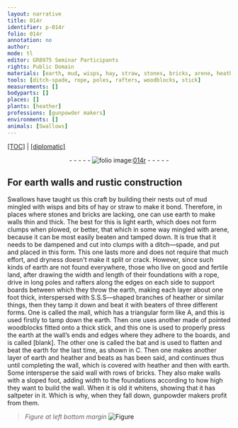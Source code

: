 ```yaml
---
layout: narrative
title: 014r
identifier: p-014r
folio: 014r
annotation: no
author:
mode: tl
editor: GR8975 Seminar Participants
rights: Public Domain
materials: [earth, mud, wisps, hay, straw, stones, bricks, arene, heather, saltpeter]
tools: [ditch-spade, rope, poles, rafters, woodblocks, stick]
measurements: []
bodyparts: []
places: []
plants: [heather]
professions: [gunpowder makers]
environments: []
animals: [Swallows]
---
```


<p><a href="{{ site.baseurl }}/translation/">[TOC]</a> | <a href="{{ site.baseurl }}/texts/p-014r_tc/" target="_blank">[diplomatic]</a></p><div class="folio" align="center">- - - - - <a href="http://gallica.bnf.fr/ark:/12148/btv1b9059316c/f31.item" target="_blank"><img src="https://cu-mkp.github.io/2017-workshop-edition/assets/photo-icon.png" alt="folio image: " style="display:inline-block; margin-bottom:-3px;"/>014r</a> - - - - - </div>  
  

## For <span class="m">earth</span> walls and rustic construction

 
<span class="al">Swallows</span> have taught us this craft by building their nests out of <span class="m">mud</span> mingled with <span class="m">wisps</span> and bits of <span class="m">hay</span> or <span class="m">straw</span> to make it bond. Therefore, in places where <span class="m">stones</span> and <span class="m">bricks</span> are lacking, one can use <span class="m">earth</span> to make walls thin and thick. The best for this is light <span class="m">earth</span>, which does not form clumps when plowed, or better, that which in some way mingled with <span class="m">arene</span>, because it can be most easily beaten and tamped down. It is true that it needs to be dampened and cut into clumps with a <span class="tl">ditch—spade</span>, and put and placed in this form. This one lasts more and does not require that much effort, and dryness doesn't make it split or crack. However, since such kinds of earth are not found everywhere, those who live on good and fertile land, after drawing the width and length of their foundations with a <span class="tl">rope</span>, drive in long <span class="tl">poles</span> and <span class="tl">rafters</span> along the edges on each side to support boards between which they throw the <span class="m">earth</span>, making each layer about one foot thick, interspersed with S.S.S—shaped branches of <span class="m"><span class="pa">heather</span></span> or similar things, then they tamp it down and beat it with beaters of three different forms. One is called the mall, which has a triangular form like A, and this is used firstly to tamp down the <span class="m">earth</span>. Then one uses another made of pointed <span class="tl">woodblocks</span> fitted onto a thick <span class="tl">stick</span>, and this one is used to properly press the <span class="m">earth</span> at the wall’s ends and edges where they adhere to the boards, and is called [blank]. The other one is called the bat and is used to flatten and beat the <span class="m">earth</span> for the last time, as shown in C. Then one makes another layer of <span class="m">earth</span> and <span class="m"><span class="pa">heather</span></span> and beats as has been said, and continues thus until completing the wall, which is covered with <span class="m"><span class="pa">heather</span></span> and then with <span class="m">earth</span>. Some intersperse the said wall with rows of <span class="m">bricks</span>. They also make walls with a sloped foot, adding width to the foundations according to how high they want to build the wall. When it is old it whitens, showing that it has <span class="m">saltpeter</span> in it. Which is why, when they fall down, <span class="pro">gunpowder makers</span> profit from them.
 
> *Figure*
> *at left bottom margin*
> <a href="https://drive.google.com/open?id=0B9-oNrvWdlO5b2lVN19SU1Z6UkU" target="_blank"><img src="https://cu-mkp.github.io/GR8975-edition/assets/photo-icon.png" alt="Figure" style="display:inline-block; margin-bottom:-3px;"/></a>
 
